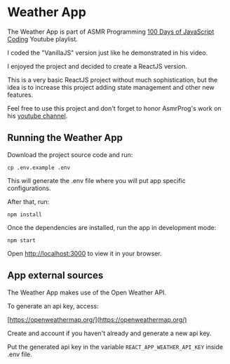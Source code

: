 # Weather App

The Weather App is part of ASMR Programming [100 Days of JavaScript Coding](https://www.youtube.com/watch?v=DfDPJqD3FjI&list=PLkC56g8fboI0HghByzVuD2Vz8ROUXfF_j&ab_channel=AsmrProg) Youtube playlist.

I coded the "VanillaJS" version just like he demonstrated in his video.

I enjoyed the project and decided to create a ReactJS version.

This is a very basic ReactJS project without much sophistication, but the idea is to increase this project adding state management and other new features.

Feel free to use this project and don't forget to honor AsmrProg's work on his  [youtube channel](https://www.youtube.com/@AsmrProg).

## Running the Weather App

Download the project source code and run:

`cp .env.example .env`

This will generate the .env file where you will put app specific configurations.

After that, run:

`npm install`

Once the dependencies are installed, run the app in development mode:

`npm start`

Open [http://localhost:3000](http://localhost:3000) to view it in your browser.

## App external sources

The Weather App makes use of the Open Weather API.

To generate an api key, access:

[https://openweathermap.org/](https://openweathermap.org/)

Create and account if you haven't already and generate a new api key.

Put the generated api key in the variable `REACT_APP_WEATHER_API_KEY` inside .env file.
